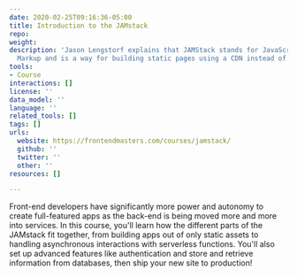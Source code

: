 ```yaml
---
date: 2020-02-25T09:16:36-05:00
title: Introduction to the JAMstack
repo: 
weight: 
description: 'Jason Lengstorf explains that JAMStack stands for JavaScript, APIs,
  Markup and is a way for building static pages using a CDN instead of a server. '
tools:
- Course
interactions: []
license: ''
data_model: ''
language: ''
related_tools: []
tags: []
urls:
  website: https://frontendmasters.com/courses/jamstack/
  github: ''
  twitter: ''
  other: ''
resources: []

---
```

Front-end developers have significantly more power and autonomy to create full-featured apps as the back-end is being moved more and more into services. In this course, you'll learn how the different parts of the JAMstack fit together, from building apps out of only static assets to handling asynchronous interactions with serverless functions. You'll also set up advanced features like authentication and store and retrieve information from databases, then ship your new site to production!